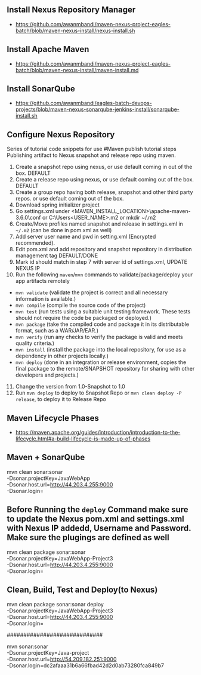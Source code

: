 ## Install Nexus Repository Manager
- https://github.com/awanmbandi/maven-nexus-project-eagles-batch/blob/maven-nexus-install/nexus-install.sh

## Install Apache Maven
- https://github.com/awanmbandi/maven-nexus-project-eagles-batch/blob/maven-nexus-install/maven-install.md

## Install SonarQube
- https://github.com/awanmbandi/eagles-batch-devops-projects/blob/maven-nexus-sonarqube-jenkins-install/sonarqube-install.sh

## Configure Nexus Repository
Series of tutorial code snippets for use
#Maven publish tutorial steps
Publishing artifact to Nexus snapshot and release repo using maven.

1. Create a snapshot repo using nexus, or use default coming in out of the box. DEFAULT 
2. Create a release repo using nexus, or use default coming out of the box. DEFAULT
3. Create a group repo having both release, snapshot and other third party repos. or use default coming out of the box.
4. Download spring initializer project
5. Go settings.xml under <MAVEN_INSTALL_LOCATION>\apache-maven-3.6.0\conf or C:\Users\<USER_NAME>\.m2  or mkdir ~/.m2
6. Create/Move profiles named snapshot and release in settings.xml in `~/.m2` (can be done in pom.xml as well)
7. Add server user name and pwd in setting.xml (Encrypted recommended).
8. Edit pom.xml and add repository and snapshot repository in distribution management tag DEFAULT/DONE
9. Mark id should match in step 7 with server id of settings.xml, UPDATE NEXUS IP
10. Run the following `maven`/`mvn` commands to validate/package/deploy your app artifacts remotely
   - `mvn validate`   (validate the project is correct and all necessary information is available.)
   - `mvn compile`    (compile the source code of the project)
   - `mvn test`       (run tests using a suitable unit testing framework. These tests should not require the code be packaged or deployed.)
   - `mvn package`    (take the compiled code and package it in its distributable format, such as a WAR/JAR/EAR.)
   - `mvn verify`     (run any checks to verify the package is valid and meets quality criteria.)
   - `mvn install`    (install the package into the local repository, for use as a dependency in other projects locally.)
   - `mvn deploy`     (done in an integration or release environment, copies the final package to the remote/SNAPSHOT repository 
                      for sharing with other developers and projects.)

11. Change the version from 1.0-Snapshot to 1.0
12. Run `mvn deploy` to deploy to Snapshot Repo or `mvn clean deploy -P release`, to deploy it to Release Repo

## Maven Lifecycle Phases
- https://maven.apache.org/guides/introduction/introduction-to-the-lifecycle.html#a-build-lifecycle-is-made-up-of-phases

## Maven + SonarQube 
mvn clean sonar:sonar \
  -Dsonar.projectKey=JavaWebApp \
  -Dsonar.host.url=http://44.203.4.255:9000 \
  -Dsonar.login=<sonarqube prject token>

## Before Running the `deploy` Command make sure to update the Nexus pom.xml and settings.xml with Nexus IP addedd, Username and Password. Make sure the plugings are defined as well
mvn clean package sonar:sonar \
  -Dsonar.projectKey=JavaWebApp-Project3 \
  -Dsonar.host.url=http://44.203.4.255:9000 \
  -Dsonar.login=<sonarqube prject token>

## Clean, Build, Test and Deploy(to Nexus)
mvn clean package sonar:sonar deploy \
  -Dsonar.projectKey=JavaWebApp-Project3 \
  -Dsonar.host.url=http://44.203.4.255:9000 \
  -Dsonar.login=<sonarqube prject token>

#############################

mvn sonar:sonar \
  -Dsonar.projectKey=Java-project \
  -Dsonar.host.url=http://54.209.182.251:9000 \
  -Dsonar.login=dc2afaaa31b6a66fbad42d2d0ab73280fca849b7